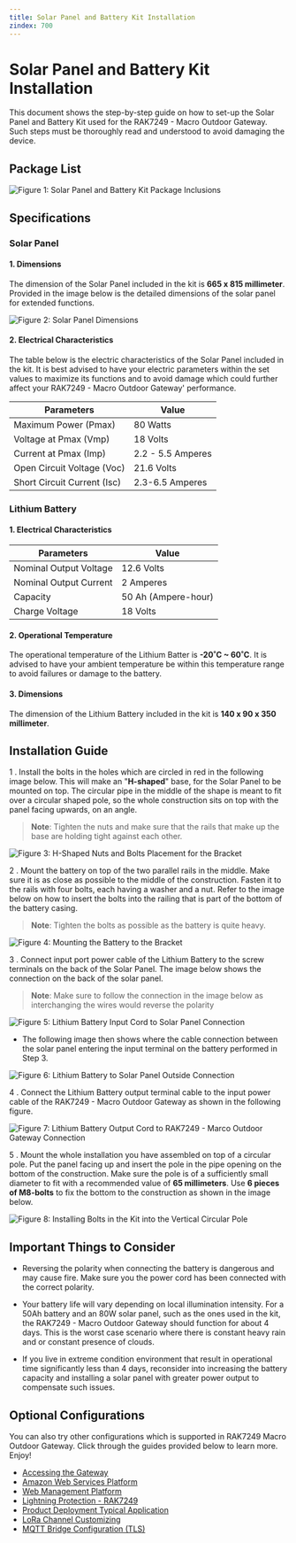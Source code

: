 ```yaml
---
title: Solar Panel and Battery Kit Installation
zindex: 700
---
```


# Solar Panel and Battery Kit Installation

This document shows the step-by-step guide on how to set-up the Solar Panel and Battery Kit used for the RAK7249 - Macro Outdoor Gateway. Such steps must be thoroughly read and understood to avoid damaging the device.


## Package List
![Figure 1: Solar Panel and Battery Kit Package Inclusions](images/package_inclusion_solar.jpg)

## Specifications

### Solar Panel

#### 1. Dimensions

The dimension of the Solar Panel included in the kit is **665 x 815 millimeter**. Provided in the image below is the detailed dimensions of the solar panel for extended functions.

![Figure 2: Solar Panel Dimensions](images/solar_dimension.png)

#### 2. Electrical Characteristics

The table below is the electric characteristics of the Solar Panel included in the kit. It is best advised to have your electric parameters within the set values to maximize its functions and to avoid damage which could further affect your RAK7249 - Macro Outdoor Gateway' performance.

| Parameters                  | Value             |
|-----------------------------|-------------------|
| Maximum Power (Pmax)        | 80 Watts          |
| Voltage at Pmax (Vmp)       | 18 Volts          |
| Current at Pmax (Imp)       | 2.2 - 5.5 Amperes |
| Open Circuit Voltage (Voc)  | 21.6 Volts        |
| Short Circuit Current (Isc) | 2.3-6.5 Amperes   |

### Lithium Battery

#### 1. Electrical Characteristics

| Parameters             | Value               |
|------------------------|---------------------|
| Nominal Output Voltage | 12.6 Volts          |
| Nominal Output Current | 2 Amperes           |
| Capacity               | 50 Ah (Ampere-hour) |
| Charge Voltage         | 18 Volts            |

#### 2. Operational Temperature

The operational temperature of the Lithium Batter is **-20˚C ~ 60˚C**. It is advised to have your ambient temperature be within this temperature range to avoid failures or damage to the battery. 

#### 3. Dimensions

The dimension of the Lithium Battery included in the kit is **140 x 90 x 350 millimeter**.
## Installation Guide

1 . Install the bolts in the holes which are circled in red in the following image below. This will make an "**H-shaped**" base, for the Solar Panel to be mounted on top. The circular pipe in the middle of the shape is meant to fit over a circular shaped pole, so the whole construction sits on top with the panel facing upwards, on an angle.

>**Note**: Tighten the nuts and make sure that the rails that make up the base are holding tight against each other.

![Figure 3: H-Shaped Nuts and Bolts Placement for the Bracket](images/h_shaped.jpg)

2 . Mount the battery on top of the two parallel rails in the middle. Make sure it is as close as possible to the middle of the construction. Fasten it to the rails with four bolts, each having a washer and a nut. Refer to the image below on how to insert the bolts into the railing that is part of the bottom of the battery casing.

>**Note**: Tighten the bolts as possible as the battery is quite heavy.

![Figure 4: Mounting the Battery to the Bracket](images/mounting.jpg)

3 . Connect input port power cable of the Lithium Battery to the screw terminals on the back of the Solar Panel. The image below shows the connection on the back of the solar panel.

>**Note**: Make sure to follow the connection in the image below as interchanging the wires would reverse the polarity

![Figure 5: Lithium Battery Input Cord to Solar Panel Connection](images/lithium.jpg)

* The following image then shows where the cable connection between the solar panel entering the input terminal on the battery performed in Step 3.

![Figure 6: Lithium Battery to Solar Panel Outside Connection](images/outside.jpg)

4 . Connect the Lithium Battery output terminal cable to the input power cable of the RAK7249 - Macro Outdoor Gateway as shown in the following figure.

![Figure 7: Lithium Battery Output Cord to RAK7249 - Marco Outdoor Gateway Connection](images/output.jpg)

5 . Mount the whole installation you have assembled on top of a circular pole. Put the panel facing up and insert the pole in the pipe opening on the bottom of the construction. Make sure the pole is of a sufficiently small diameter to fit with a recommended value of **65 millimeters**. Use **6 pieces of M8-bolts** to fix the bottom to the construction as shown in the image below.

![Figure 8: Installing Bolts in the Kit into the Vertical Circular Pole](images/install_bolts.jpg)

## Important Things to Consider
* Reversing the polarity when connecting the battery is dangerous and may cause fire. Make sure you the power cord has been connected with the correct polarity.

* Your battery life will vary depending on local illumination intensity. For a 50Ah battery and an 80W solar panel, such as the ones used in the kit, the RAK7249 - Macro Outdoor Gateway should function for about 4 days. This is the worst case scenario where there is constant heavy rain and or constant presence of clouds.

* If you live in extreme condition environment that result in operational time significantly less than 4 days, reconsider into increasing the battery capacity and installing a solar panel with greater power output to compensate such issues.

## Optional Configurations
You can also try other configurations which is supported in RAK7249 Macro Outdoor Gateway. Click through the guides provided below to learn more. Enjoy!
* [Accessing the Gateway](https://doc.rakwireless.com/rak7249----macro-outdoor-gateway/accessing-the-gateway)
* [Amazon Web Services Platform](https://doc.rakwireless.com/rak7249----macro-outdoor-gateway/amazon-web-services-platform)
* [Web Management Platform](https://doc.rakwireless.com/rak7249----macro-outdoor-gateway/web-management-platform)
* [Lightning Protection - RAK7249](https://doc.rakwireless.com/rak7249----macro-outdoor-gateway/lightning-protection---rak7249)
* [Product Deployment Typical Application](https://doc.rakwireless.com/rak7249----macro-outdoor-gateway/product-deployment-typical-application)
* [LoRa Channel Customizing](https://doc.rakwireless.com/rak7249----macro-outdoor-gateway/lora-channel-customizing)
* [MQTT Bridge Configuration (TLS)](https://doc.rakwireless.com/rak7249----macro-outdoor-gateway/mqtt-bridge-configuration--tls-)